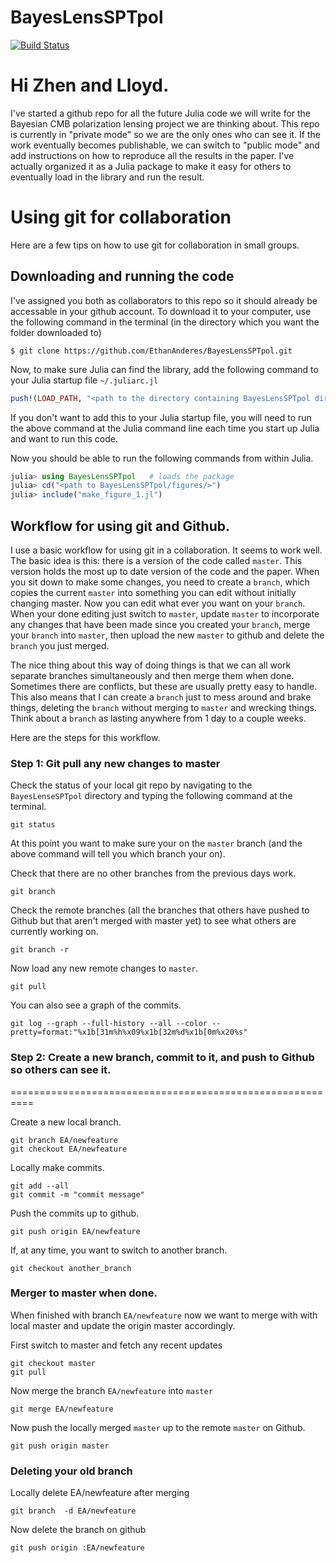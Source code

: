 # BayesLensSPTpol

[![Build Status](https://travis-ci.org/EthanAnderes/BayesLensSPTpol.jl.svg?branch=master)](https://travis-ci.org/EthanAnderes/BayesLensSPTpol.jl)


# Hi Zhen and Lloyd.

I've started a github repo for all the future Julia code we will write for the Bayesian CMB polarization lensing project we are thinking about. This repo is currently in "private mode" so we are the only ones who can see it. If the work eventually becomes publishable, we can switch to "public mode" and add instructions on how to reproduce all the results in the paper. I've actually organized it as a Julia package to make it easy for others to eventually load in the library and run the result.

# Using git for collaboration

Here are a few tips on how to use git for collaboration in small groups.

## Downloading and running the code

I've assigned you both as collaborators to this repo so it should already be accessable in your github account. To download it to your computer, use the following command in the terminal (in the directory which you want the folder downloaded to)

```
$ git clone https://github.com/EthanAnderes/BayesLensSPTpol.git
```

Now, to make sure Julia can find the library, add the following command to your Julia startup file `~/.juliarc.jl`

```julia
push!(LOAD_PATH, "<path to the directory containing BayesLensSPTpol directory>")
```

If you don't want to add this to your Julia startup file, you will need to run the above command at the Julia command line each time you start up Julia and want to run this code.

Now you should be able to run the following commands from within Julia.

```julia
julia> using BayesLensSPTpol   # loads the package
julia> cd("<path to BayesLensSPTpol/figures/>")
julia> include("make_figure_1.jl")
```


## Workflow for using git and Github.


I use a basic workflow for using git in a collaboration. It seems to work well. The basic idea is this: there is a version of the code called `master`. This version holds the most up to date version of the code and the paper. When you sit down to make some changes, you need to create a `branch`, which copies the current `master` into something you can edit without initially changing master. Now you can edit what ever you want on your `branch`. When your done editing just switch to `master`, update `master` to incorporate any changes that have been made since you created your `branch`, merge your `branch` into `master`, then upload the new `master` to github and delete the `branch` you just merged.

The nice thing about this way of doing things is that we can all work separate branches simultaneously and then merge them when done. Sometimes there are conflicts, but these are usually pretty easy to handle.
This also means that I can create a `branch` just to mess around and brake things, deleting the `branch` without merging to `master` and wrecking things. Think about a `branch` as lasting anywhere from 1 day to a couple weeks.

Here are the steps for this workflow.


### Step 1: Git pull any new changes to master

Check the status of your local git repo by navigating to the `BayesLenseSPTpol` directory and typing the following command at the terminal.  
```
git status
```
At this point you want to make sure your on the `master` branch (and the above command will tell you which branch your on).


Check that there are no other branches from the previous days work.
```
git branch
```


Check the remote branches (all the branches that others have pushed to Github but that aren't merged with master yet) to see what others are currently working on.
```
git branch -r
```


Now load any new remote changes to `master`.
```
git pull
```


You can also see a graph of the commits.
```
git log --graph --full-history --all --color --pretty=format:"%x1b[31m%h%x09%x1b[32m%d%x1b[0m%x20%s"
```




### Step 2: Create a new branch, commit to it, and push to Github so others can see it.
==========================================================

Create a new local branch.
```
git branch EA/newfeature
git checkout EA/newfeature
```


Locally make commits.
```
git add --all
git commit -m "commit message"
```


Push the commits up to github.
```
git push origin EA/newfeature
```


If, at any time, you want to switch to another branch.
```
git checkout another_branch
```




### Merger to master when done.

When finished with branch `EA/newfeature` now we want to merge with with local master and update the origin master accordingly.


First switch to master and fetch any recent updates
```
git checkout master
git pull
```


Now merge the branch `EA/newfeature` into `master`
```
git merge EA/newfeature
```


Now push the locally merged `master` up to the remote `master` on Github.
```
git push origin master
```





### Deleting your old branch

Locally delete EA/newfeature after merging
```
git branch  -d EA/newfeature
```


Now delete the branch on github
```
git push origin :EA/newfeature
```
